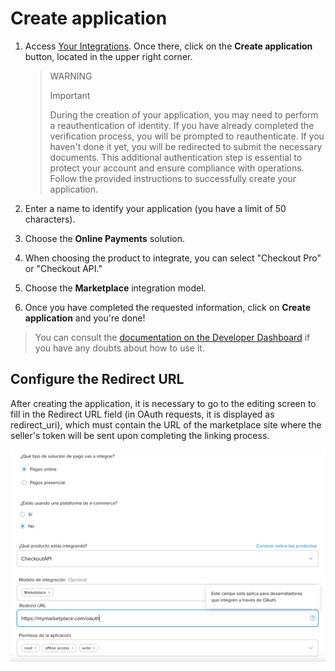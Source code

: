 # Create application

1. Access [Your Integrations](https://www.mercadopago.com.br/developers/panel/app). Once there, click on the **Create application** button, located in the upper right corner.

   > WARNING
   >
   > Important
   >
   > During the creation of your application, you may need to perform a reauthentication of identity. If you have already completed the verification process, you will be prompted to reauthenticate. If you haven't done it yet, you will be redirected to submit the necessary documents. This additional authentication step is essential to protect your account and ensure compliance with operations. Follow the provided instructions to successfully create your application.

2. Enter a name to identify your application (you have a limit of 50 characters).
3. Choose the **Online Payments** solution.
4. When choosing the product to integrate, you can select "Checkout Pro" or "Checkout API."
5. Choose the **Marketplace** integration model.
6. Once you have completed the requested information, click on **Create application** and you're done!

> You can consult the [documentation on the Developer Dashboard](/developers/es/docs/split-payment/additional-content/your-integrations/dashboard) if you have any doubts about how to use it.

## Configure the Redirect URL

After creating the application, it is necessary to go to the editing screen to fill in the Redirect URL field (in OAuth requests, it is displayed as redirect_uri), which must contain the URL of the marketplace site where the seller's token will be sent upon completing the linking process.

![Redirect URL](/images/split-payment/redirect-url-es.png)